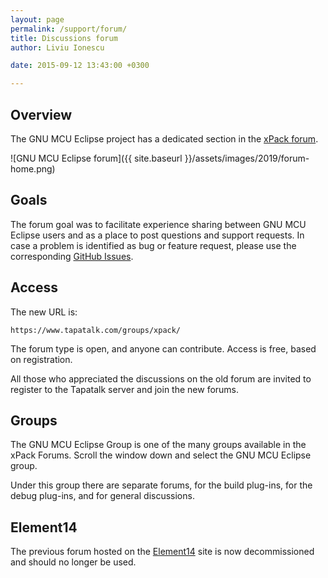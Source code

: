 ```yaml
---
layout: page
permalink: /support/forum/
title: Discussions forum
author: Liviu Ionescu

date: 2015-09-12 13:43:00 +0300

---
```


## Overview

The GNU MCU Eclipse project has a dedicated section in the
[xPack forum](https://www.tapatalk.com/groups/xpack/).

![GNU MCU Eclipse forum]({{ site.baseurl }}/assets/images/2019/forum-home.png)

## Goals

The forum goal was to facilitate experience sharing between
GNU MCU Eclipse users and as a place to post questions and support requests.
In case a problem is identified as bug or feature request, please use the
corresponding 
[GitHub Issues](https://github.com/gnu-mcu-eclipse/eclipse-plugins/issues/).

## Access

The new URL is:

`https://www.tapatalk.com/groups/xpack/`

The forum type is open, and anyone can contribute. Access is free, 
based on registration.

All those who appreciated the discussions on the old forum are invited
to register to the Tapatalk server and join the new forums.

## Groups

The GNU MCU Eclipse Group is one of the many groups available in the xPack
Forums. Scroll the window down and select the GNU MCU Eclipse group.

Under this group there are separate forums, for the build plug-ins, for the 
debug plug-ins, and for general discussions.

## Element14

The previous forum hosted on the 
[Element14](https://www.element14.com/community/groups/gnu-arm-eclipse) 
site is now decommissioned and
should no longer be used.
